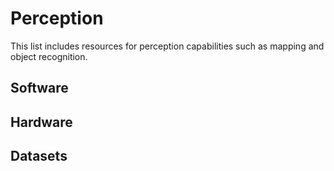 # Perception

This list includes resources for perception capabilities such as mapping and object recognition.

## Software

## Hardware

## Datasets

